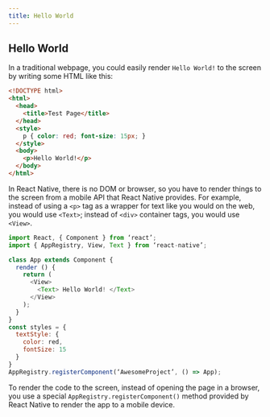 ```yaml
---
title: Hello World
---
```

## Hello World

In a traditional webpage, you could easily render `Hello World!` to the screen by writing some HTML like this:

```html
<!DOCTYPE html>
<html>
  <head>
    <title>Test Page</title>
  </head>
  <style>
    p { color: red; font-size: 15px; }
  </style>
  <body>
    <p>Hello World!</p>
  </body>
</html>
```

In React Native, there is no DOM or browser, so you have to render things to the screen from a mobile API that React Native provides. For example, instead of using a `<p>` tag as a wrapper for text like you would on the web, you would use `<Text>`; instead of `<div>` container tags, you would use `<View>`.

```js
import React, { Component } from ‘react’;
import { AppRegistry, View, Text } from ‘react-native’;

class App extends Component {
  render () {
    return (
      <View>
        <Text> Hello World! </Text>
      </View>
    );
  }
}
const styles = {
  textStyle: {
    color: red,
    fontSize: 15
  }
}
AppRegistry.registerComponent(‘AwesomeProject’, () => App);
```

To render the code to the screen, instead of opening the page in a browser, you use a special `AppRegistry.registerComponent()` method provided by React Native to render the app to a mobile device.
